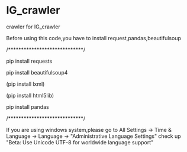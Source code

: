 # IG_crawler
crawler for IG_crawler

Before using this code,you have to install request,pandas,beautifulsoup

/*****************************/

pip install requests 

pip install beautifulsoup4

(pip install lxml)

(pip install html5lib)

pip install pandas

/*****************************/

If you are using windows system,please go to All Settings -> Time & Language -> Language -> "Administrative Language Settings"
check up "Beta: Use Unicode UTF-8 for worldwide language support"
